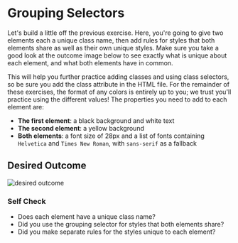 # Grouping Selectors

Let's build a little off the previous exercise. 
Here, you're going to give two elements each a unique class name, 
then add rules for styles that both elements share as well as their own unique styles. 
Make sure you take a good look at the outcome image below to see exactly what is unique about each element, and what both elements have in common.

This will help you further practice adding classes and using class selectors, 
so be sure you add the class attribute in the HTML file. For the remainder of these exercises, 
the format of any colors is entirely up to you; we trust you'll practice using the different values! 
The properties you need to add to each element are:

- **The first element**: a black background and white text
- **The second element**: a yellow background
- **Both elements**: a font size of 28px and a list of fonts containing `Helvetica` and `Times New Roman`, with `sans-serif` as a fallback

## Desired Outcome

![desired outcome](./desired-outcome.png)

### Self Check

- Does each element have a unique class name?
- Did you use the grouping selector for styles that both elements share?
- Did you make separate rules for the styles unique to each element?
